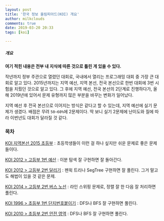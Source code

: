 ```yaml
---
layout: post
title: '한국 정보 올림피아드(KOI) 개요'
author: milkclouds
comments: true
date: 2019-03-20 20:33
tags: [koi]

---
```


##### 개요

**여기 적힌 내용은 전부 내 지식에 따른 것으로 틀린 게 있을 수 있다.**


작년까지 정부 주관으로 열렸던 대회로, 국내에서 열리는 프로그래밍 대회 중 가장 큰 대회로 알고 있다. 2015년까지는 지역 예선, 지역 본선, 전국 본선으로 한번 대회에 3번 시험을 치뤘던 것으로 알고 있다. 그 후에 지역 예선, 전국 본선의 2단계로 진행하다가, 올해 2019년에 있어서 문제 유형까지 많은 부분을 바꾸는 변화가 일어났다.  

지역 예선 후 전국 본선으로 이어지는 방식은 같다고 할 수 있는데, 지역 예선에 실기 문제가 생겼다. 배점은 무려 `50~60%`에 2문제이다. 딱 보니 실기 2문제에 난이도와 질에 따라 이번년도 대회가 달라질 것 같다.  




### 목차  
[KOI 지역본선 2015 초등부](https://milkclouds.github.io/2019/03/20/KOI-%EC%A7%80%EC%97%AD%EB%B3%B8%EC%84%A0-2015-%EC%B4%88%EB%93%B1%EB%B6%80/)
: 초등학생들이 이런 걸 하나 싶지만 쉬운 문제로 좋은 문제들이다.

[KOI 2012 > 고등부 1번 예산](https://milkclouds.github.io/2019/02/04/BOJ-2512-%EC%98%88%EC%82%B0/)
: 이분 탐색 잘 구현하면 잘 돌아간다.

[KOI 2012 > 고등부 2번 달리기](https://milkclouds.github.io/2019/03/15/BOJ-2517-%EB%8B%AC%EB%A6%AC%EA%B8%B0/)
: 펜윅 트리나 SegTree 구현하면 잘 풀린다. 그거 말고도 해법이 있을 것 같은 문제.

[KOI 2014 > 고등부 2번 버스 노선](https://milkclouds.github.io/2019/02/09/BOJ-10165-%EB%B2%84%EC%8A%A4-%EB%85%B8%EC%84%A0/)
: 라인 스위핑 문제로, 정렬 잘 한 다음 잘 처리하면 풀린다.

[KOI 1996 > 초등부 1번 단지번호붙이기](https://milkclouds.github.io/2019/02/10/BOJ-2667-%EB%8B%A8%EC%A7%80%EB%B2%88%ED%98%B8%EB%B6%99%EC%9D%B4%EA%B8%B0/)
: DFS나 BFS 잘 구현하면 풀린다.

[KOI 2010 > 초등부 2번 안전 영역](https://milkclouds.github.io/2019/02/04/BOJ-2468-%EC%95%88%EC%A0%84-%EC%98%81%EC%97%AD/)
: DFS나 BFS 잘 구현하면 풀린다.

